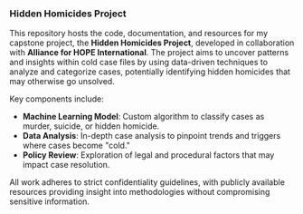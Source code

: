 ### Hidden Homicides Project

This repository hosts the code, documentation, and resources for my capstone project, the **Hidden Homicides Project**, developed in collaboration with **Alliance for HOPE International**. The project aims to uncover patterns and insights within cold case files by using data-driven techniques to analyze and categorize cases, potentially identifying hidden homicides that may otherwise go unsolved.

Key components include:
- **Machine Learning Model**: Custom algorithm to classify cases as murder, suicide, or hidden homicide.
- **Data Analysis**: In-depth case analysis to pinpoint trends and triggers where cases become "cold."
- **Policy Review**: Exploration of legal and procedural factors that may impact case resolution.

All work adheres to strict confidentiality guidelines, with publicly available resources providing insight into methodologies without compromising sensitive information.
